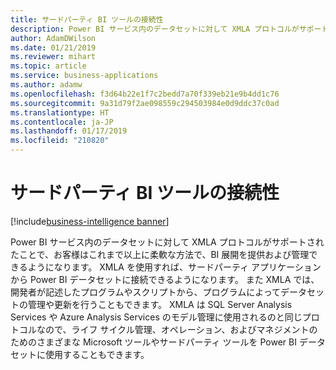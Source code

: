 ```yaml
---
title: サードパーティ BI ツールの接続性
description: Power BI サービス内のデータセットに対して XMLA プロトコルがサポートされたことで、お客様はこれまで以上に柔軟な方法で、BI 展開を提供および管理できるようになります。
author: AdamDWilson
ms.date: 01/21/2019
ms.reviewer: mihart
ms.topic: article
ms.service: business-applications
ms.author: adamw
ms.openlocfilehash: f3d64b22e1f7c2bedd7a70f339eb21e9b4dd1c76
ms.sourcegitcommit: 9a31d79f2ae098559c294503984e0d9ddc37c0ad
ms.translationtype: HT
ms.contentlocale: ja-JP
ms.lasthandoff: 01/17/2019
ms.locfileid: "210820"
---
```

#  <a name="third-party-bi-tool-connectivity"></a>サードパーティ BI ツールの接続性
[!include[business-intelligence banner](../../includes/business-intelligence.md)]





Power BI サービス内のデータセットに対して XMLA プロトコルがサポートされたことで、お客様はこれまで以上に柔軟な方法で、BI 展開を提供および管理できるようになります。 XMLA を使用すれば、サードパーティ アプリケーションから Power BI データセットに接続できるようになります。 また XMLA では、開発者が記述したプログラムやスクリプトから、プログラムによってデータセットの管理や更新を行うこともできます。 XMLA は SQL Server Analysis Services や Azure Analysis Services のモデル管理に使用されるのと同じプロトコルなので、ライフ サイクル管理、オペレーション、およびマネジメントのためのさまざまな Microsoft ツールやサードパーティ ツールを Power BI データセットに使用することもできます。
